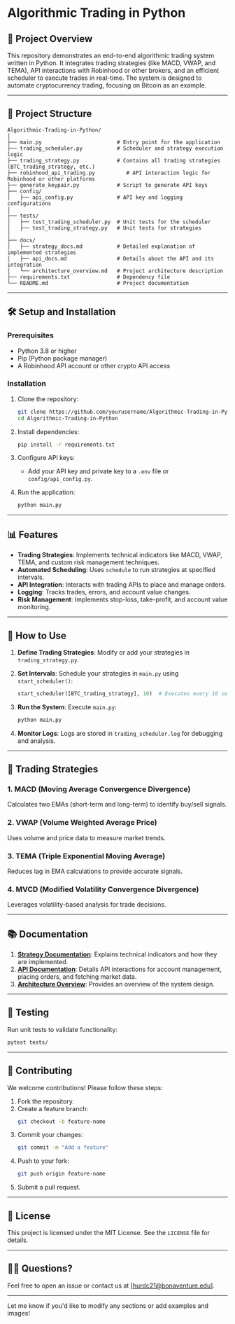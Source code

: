 # Algorithmic Trading in Python

## 🚀 Project Overview

This repository demonstrates an end-to-end algorithmic trading system written in Python. It integrates trading strategies (like MACD, VWAP, and TEMA), API interactions with Robinhood or other brokers, and an efficient scheduler to execute trades in real-time. The system is designed to automate cryptocurrency trading, focusing on Bitcoin as an example.

---

## 📂 Project Structure

```
Algorithmic-Trading-in-Python/
│
├── main.py                        # Entry point for the application
├── trading_scheduler.py           # Scheduler and strategy execution logic
├── trading_strategy.py            # Contains all trading strategies (BTC_trading_strategy, etc.)
├── robinhood_api_trading.py          # API interaction logic for Robinhood or other platforms
├── generate_keypair.py            # Script to generate API keys
├── config/
│   ├── api_config.py              # API key and logging configurations
│
├── tests/
│   ├── test_trading_scheduler.py  # Unit tests for the scheduler
│   ├── test_trading_strategy.py   # Unit tests for strategies
│
├── docs/
│   ├── strategy_docs.md           # Detailed explanation of implemented strategies
│   ├── api_docs.md                # Details about the API and its integration
│   └── architecture_overview.md   # Project architecture description
├── requirements.txt               # Dependency file
└── README.md                      # Project documentation
```

---

## 🛠️ Setup and Installation

### Prerequisites

- Python 3.8 or higher
- Pip (Python package manager)
- A Robinhood API account or other crypto API access

### Installation

1. Clone the repository:
   ```bash
   git clone https://github.com/yourusername/Algorithmic-Trading-in-Python.git
   cd Algorithmic-Trading-in-Python
   ```

2. Install dependencies:
   ```bash
   pip install -r requirements.txt
   ```

3. Configure API keys:
   - Add your API key and private key to a `.env` file or `config/api_config.py`.

4. Run the application:
   ```bash
   python main.py
   ```

---

## 📊 Features

- **Trading Strategies**: Implements technical indicators like MACD, VWAP, TEMA, and custom risk management techniques.
- **Automated Scheduling**: Uses `schedule` to run strategies at specified intervals.
- **API Integration**: Interacts with trading APIs to place and manage orders.
- **Logging**: Tracks trades, errors, and account value changes.
- **Risk Management**: Implements stop-loss, take-profit, and account value monitoring.

---

## 🚦 How to Use

1. **Define Trading Strategies**:
   Modify or add your strategies in `trading_strategy.py`.

2. **Set Intervals**:
   Schedule your strategies in `main.py` using `start_scheduler()`:
   ```python
   start_scheduler([BTC_trading_strategy], 10)  # Executes every 10 seconds
   ```

3. **Run the System**:
   Execute `main.py`:
   ```bash
   python main.py
   ```

4. **Monitor Logs**:
   Logs are stored in `trading_scheduler.log` for debugging and analysis.

---

## 🧠 Trading Strategies

### 1. **MACD (Moving Average Convergence Divergence)**
Calculates two EMAs (short-term and long-term) to identify buy/sell signals.

### 2. **VWAP (Volume Weighted Average Price)**
Uses volume and price data to measure market trends.

### 3. **TEMA (Triple Exponential Moving Average)**
Reduces lag in EMA calculations to provide accurate signals.

### 4. **MVCD (Modified Volatility Convergence Divergence)**
Leverages volatility-based analysis for trade decisions.

---

## 📚 Documentation

1. **[Strategy Documentation](docs/strategy_docs.md)**:
   Explains technical indicators and how they are implemented.
2. **[API Documentation](docs/api_docs.md)**:
   Details API interactions for account management, placing orders, and fetching market data.
3. **[Architecture Overview](docs/architecture_overview.md)**:
   Provides an overview of the system design.

---

## 🔬 Testing

Run unit tests to validate functionality:
```bash
pytest tests/
```

---

## 🤝 Contributing

We welcome contributions! Please follow these steps:

1. Fork the repository.
2. Create a feature branch:
   ```bash
   git checkout -b feature-name
   ```
3. Commit your changes:
   ```bash
   git commit -m "Add a feature"
   ```
4. Push to your fork:
   ```bash
   git push origin feature-name
   ```
5. Submit a pull request.

---

## 📜 License

This project is licensed under the MIT License. See the `LICENSE` file for details.

---

## 🙋‍♂️ Questions?

Feel free to open an issue or contact us at [hurdc21@bonaventure.edu].

---

Let me know if you'd like to modify any sections or add examples and images!
